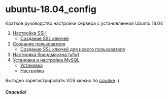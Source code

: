 # ubuntu-18.04_config

Краткое руководство настройки сервера с установленной Ubuntu 18.04

1. [Настройка SSH](https://github.com/vprivaloff/Ubuntu_18.04_config/blob/main/docs/%D0%9D%D0%B0%D1%81%D1%82%D1%80%D0%BE%D0%B9%D0%BA%D0%B0%20SSH.md#%D0%BF%D0%BE%D1%80%D1%8F%D0%B4%D0%BE%D0%BA-%D0%B4%D0%B5%D0%B9%D1%81%D1%82%D0%B2%D0%B8%D1%8F-%D0%B4%D0%BB%D1%8F-%D0%BF%D0%BE%D0%B4%D0%BA%D0%BB%D1%8E%D1%87%D0%B5%D0%BD%D0%B8%D1%8F-%D0%BA-%D1%81%D0%B5%D1%80%D0%B2%D0%B5%D1%80%D1%83-ubuntu-%D0%B1%D0%B5%D0%B7-%D0%BF%D0%B0%D1%80%D0%BE%D0%BB%D1%8F-%D1%87%D0%B5%D1%80%D0%B5%D0%B7-ssh-%D0%BA%D0%BB%D1%8E%D1%87)
    * [Создание SSL ключей](https://github.com/vprivaloff/Ubuntu_18.04_config/blob/main/docs/%D0%9D%D0%B0%D1%81%D1%82%D1%80%D0%BE%D0%B9%D0%BA%D0%B0%20SSH.md#%D1%81%D0%BE%D0%B7%D0%B4%D0%B0%D0%BD%D0%B8%D0%B5-ssl-%D0%BA%D0%BB%D1%8E%D1%87%D0%B5%D0%B9)
2. [Создание пользователя](https://github.com/vprivaloff/Ubuntu_18.04_config/blob/main/docs/%D0%A1%D0%BE%D0%B7%D0%B4%D0%B0%D0%BD%D0%B8%D0%B5%20%D0%BF%D0%BE%D0%BB%D1%8C%D0%B7%D0%BE%D0%B2%D0%B0%D1%82%D0%B5%D0%BB%D1%8F.md#%D1%81%D0%BE%D0%B7%D0%B4%D0%B0%D0%BD%D0%B8%D0%B5-%D0%BD%D0%BE%D0%B2%D0%BE%D0%B3%D0%BE-%D0%BF%D0%BE%D0%BB%D1%8C%D0%B7%D0%BE%D0%B2%D0%B0%D1%82%D0%B5%D0%BB%D1%8F)
    * [Создание SSL ключей для нового пользователя](https://github.com/vprivaloff/Ubuntu_18.04_config/blob/main/docs/%D0%A1%D0%BE%D0%B7%D0%B4%D0%B0%D0%BD%D0%B8%D0%B5%20%D0%BF%D0%BE%D0%BB%D1%8C%D0%B7%D0%BE%D0%B2%D0%B0%D1%82%D0%B5%D0%BB%D1%8F.md#%D1%81%D0%BE%D0%B7%D0%B4%D0%B0%D0%BD%D0%B8%D0%B5-ssl-%D0%BA%D0%BB%D1%8E%D1%87%D0%B5%D0%B9)
3. [Настройка брандмауэра (ufw)](https://github.com/vprivaloff/Ubuntu_18.04_config/blob/main/docs/%D0%9D%D0%B0%D1%81%D1%82%D1%80%D0%BE%D0%B9%D0%BA%D0%B0%20%D0%B1%D1%80%D0%B0%D0%BD%D0%B4%D0%BC%D0%B0%D1%83%D1%8D%D1%80%D0%B0%20(ufw).md#%D0%BD%D0%B0%D1%81%D1%82%D1%80%D0%BE%D0%B9%D0%BA%D0%B0-%D0%B1%D1%80%D0%B0%D0%BD%D0%B4%D0%BC%D0%B0%D1%83%D1%8D%D1%80%D0%B0-ufw)
4. [Установка и настройка MySQL](https://github.com/vprivaloff/Ubuntu_18.04_config/blob/main/docs/%D0%A3%D1%81%D1%82%D0%B0%D0%BD%D0%BE%D0%B2%D0%BA%D0%B0%20%D0%B8%20%D0%BD%D0%B0%D1%81%D1%82%D1%80%D0%BE%D0%B9%D0%BA%D0%B0%20MySQL.md#%D1%83%D1%81%D1%82%D0%B0%D0%BD%D0%BE%D0%B2%D0%BA%D0%B0-mysql)
    * [Установка](https://github.com/vprivaloff/Ubuntu_18.04_config/blob/main/docs/%D0%A3%D1%81%D1%82%D0%B0%D0%BD%D0%BE%D0%B2%D0%BA%D0%B0%20%D0%B8%20%D0%BD%D0%B0%D1%81%D1%82%D1%80%D0%BE%D0%B9%D0%BA%D0%B0%20MySQL.md#%D1%83%D1%81%D1%82%D0%B0%D0%BD%D0%BE%D0%B2%D0%BA%D0%B0-mysql)
    * [Настройка](https://github.com/vprivaloff/Ubuntu_18.04_config/blob/main/docs/%D0%A3%D1%81%D1%82%D0%B0%D0%BD%D0%BE%D0%B2%D0%BA%D0%B0%20%D0%B8%20%D0%BD%D0%B0%D1%81%D1%82%D1%80%D0%BE%D0%B9%D0%BA%D0%B0%20MySQL.md#%D0%BD%D0%B0%D1%81%D1%82%D1%80%D0%BE%D0%B9%D0%BA%D0%B0-mysql)

Выгодно зарегистрировать VDS можно по [ссылке](https://timeweb.com/ru/services/vds?utm_source=cd24994&utm_medium=timeweb&utm_campaign=timeweb-bring-a-friend) :)

##### Спасибо!